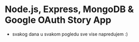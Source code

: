 # Node.js, Express, MongoDB & Google OAuth Story App

- svakog dana u svakom pogledu sve vise napredujem :)
